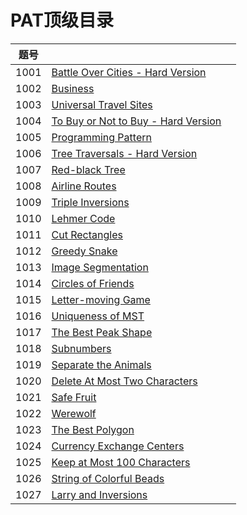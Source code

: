 # PAT顶级目录



| 题号 |                                                              |      |
| ---- | ------------------------------------------------------------ | ---- |
| 1001 | [Battle Over Cities - Hard Version](https://pintia.cn/problem-sets/994805148990160896/problems/994805156657348608) |      |
| 1002 | [Business](https://pintia.cn/problem-sets/994805148990160896/problems/994805156145643520) |      |
| 1003 | [Universal Travel Sites](https://pintia.cn/problem-sets/994805148990160896/problems/994805155688464384) |      |
| 1004 | [To Buy or Not to Buy - Hard Version](https://pintia.cn/problem-sets/994805148990160896/problems/994805155206119424) |      |
| 1005 | [Programming Pattern](https://pintia.cn/problem-sets/994805148990160896/problems/994805154748940288) |      |
| 1006 | [Tree Traversals - Hard Version](https://pintia.cn/problem-sets/994805148990160896/problems/994805154321121280) |      |
| 1007 | [Red-black Tree](https://pintia.cn/problem-sets/994805148990160896/problems/994805153880719360) |      |
| 1008 | [Airline Routes](https://pintia.cn/problem-sets/994805148990160896/problems/994805153478066176) |      |
| 1009 | [Triple Inversions](https://pintia.cn/problem-sets/994805148990160896/problems/994805153092190208) |      |
| 1010 | [Lehmer Code](https://pintia.cn/problem-sets/994805148990160896/problems/994805152735674368) |      |
| 1011 | [Cut Rectangles](https://pintia.cn/problem-sets/994805148990160896/problems/994805152379158528) |      |
| 1012 | [Greedy Snake](https://pintia.cn/problem-sets/994805148990160896/problems/994805152010059776) |      |
| 1013 | [Image Segmentation](https://pintia.cn/problem-sets/994805148990160896/problems/994805151670321152) |      |
| 1014 | [Circles of Friends](https://pintia.cn/problem-sets/994805148990160896/problems/994805151343165440) |      |
| 1015 | [Letter-moving Game](https://pintia.cn/problem-sets/994805148990160896/problems/994805151045369856) |      |
| 1016 | [Uniqueness of MST](https://pintia.cn/problem-sets/994805148990160896/problems/994805150751768576) |      |
| 1017 | [The Best Peak Shape](https://pintia.cn/problem-sets/994805148990160896/problems/994805150479138816) |      |
| 1018 | [Subnumbers](https://pintia.cn/problem-sets/994805148990160896/problems/994805150219091968) |      |
| 1019 | [Separate the Animals](https://pintia.cn/problem-sets/994805148990160896/problems/994805149963239424) |      |
| 1020 | [Delete At Most Two Characters](https://pintia.cn/problem-sets/994805148990160896/problems/994805149732552704) |      |
| 1021 | [Safe Fruit](https://pintia.cn/problem-sets/994805148990160896/problems/994805149506060288) |      |
| 1022 | [Werewolf](https://pintia.cn/problem-sets/994805148990160896/problems/994805149279567872) |      |
| 1023 | [The Best Polygon](https://pintia.cn/problem-sets/994805148990160896/problems/994805149061464064) |      |
| 1024 | [Currency Exchange Centers](https://pintia.cn/problem-sets/994805148990160896/problems/1038430372098768896) |      |
| 1025 | [Keep at Most 100 Characters](https://pintia.cn/problem-sets/994805148990160896/problems/1038430487337271296) |      |
| 1026 | [String of Colorful Beads](https://pintia.cn/problem-sets/994805148990160896/problems/1071784456138059776) |      |
| 1027 | [Larry and Inversions](https://pintia.cn/problem-sets/994805148990160896/problems/1071784623285268480) |      |

